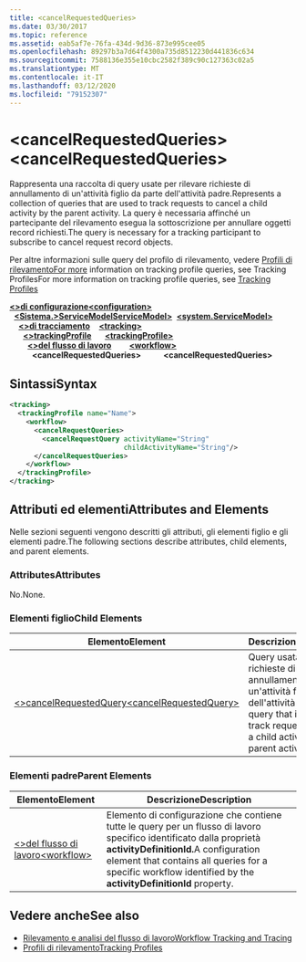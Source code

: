 ```yaml
---
title: <cancelRequestedQueries>
ms.date: 03/30/2017
ms.topic: reference
ms.assetid: eab5af7e-76fa-434d-9d36-873e995cee05
ms.openlocfilehash: 89297b3a7d64f4300a735d8512230d441836c634
ms.sourcegitcommit: 7588136e355e10cbc2582f389c90c127363c02a5
ms.translationtype: MT
ms.contentlocale: it-IT
ms.lasthandoff: 03/12/2020
ms.locfileid: "79152307"
---
```

# <a name="cancelrequestedqueries"></a><span data-ttu-id="46045-101">\<cancelRequestedQueries></span><span class="sxs-lookup"><span data-stu-id="46045-101">\<cancelRequestedQueries></span></span>
<span data-ttu-id="46045-102">Rappresenta una raccolta di query usate per rilevare richieste di annullamento di un'attività figlio da parte dell'attività padre.</span><span class="sxs-lookup"><span data-stu-id="46045-102">Represents a collection of queries that are used to track requests to cancel a child activity by the parent activity.</span></span> <span data-ttu-id="46045-103">La query è necessaria affinché un partecipante del rilevamento esegua la sottoscrizione per annullare oggetti record richiesti.</span><span class="sxs-lookup"><span data-stu-id="46045-103">The query is necessary for a tracking participant to subscribe to cancel request record objects.</span></span>  
  
 <span data-ttu-id="46045-104">Per altre informazioni sulle query del profilo di rilevamento, vedere [Profili di rilevamentoFor more](../../../windows-workflow-foundation/tracking-profiles.md) information on tracking profile queries, see Tracking Profiles</span><span class="sxs-lookup"><span data-stu-id="46045-104">For more information on tracking profile queries, see [Tracking Profiles](../../../windows-workflow-foundation/tracking-profiles.md)</span></span>  
  
<span data-ttu-id="46045-105">[**\<>di configurazione**](../configuration-element.md)</span><span class="sxs-lookup"><span data-stu-id="46045-105">[**\<configuration>**](../configuration-element.md)</span></span>\
<span data-ttu-id="46045-106">&nbsp;&nbsp;[**\<Sistema.>ServiceModelServiceModel>**](system-servicemodel-of-workflow.md)</span><span class="sxs-lookup"><span data-stu-id="46045-106">&nbsp;&nbsp;[**\<system.ServiceModel>**](system-servicemodel-of-workflow.md)</span></span>\
<span data-ttu-id="46045-107">&nbsp;&nbsp;&nbsp;&nbsp;[**\<>di tracciamento**](tracking.md)</span><span class="sxs-lookup"><span data-stu-id="46045-107">&nbsp;&nbsp;&nbsp;&nbsp;[**\<tracking>**](tracking.md)</span></span>\
<span data-ttu-id="46045-108">&nbsp;&nbsp;&nbsp;&nbsp;&nbsp;&nbsp;[**\<>trackingProfile**](trackingprofile.md)</span><span class="sxs-lookup"><span data-stu-id="46045-108">&nbsp;&nbsp;&nbsp;&nbsp;&nbsp;&nbsp;[**\<trackingProfile>**](trackingprofile.md)</span></span>\
<span data-ttu-id="46045-109">&nbsp;&nbsp;&nbsp;&nbsp;&nbsp;&nbsp;&nbsp;&nbsp;[**\<>del flusso di lavoro**](workflow.md)</span><span class="sxs-lookup"><span data-stu-id="46045-109">&nbsp;&nbsp;&nbsp;&nbsp;&nbsp;&nbsp;&nbsp;&nbsp;[**\<workflow>**](workflow.md)</span></span>\
<span data-ttu-id="46045-110">&nbsp;&nbsp;&nbsp;&nbsp;&nbsp;&nbsp;&nbsp;&nbsp;&nbsp;&nbsp;**\<cancelRequestedQueries>**</span><span class="sxs-lookup"><span data-stu-id="46045-110">&nbsp;&nbsp;&nbsp;&nbsp;&nbsp;&nbsp;&nbsp;&nbsp;&nbsp;&nbsp;**\<cancelRequestedQueries>**</span></span>  
  
## <a name="syntax"></a><span data-ttu-id="46045-111">Sintassi</span><span class="sxs-lookup"><span data-stu-id="46045-111">Syntax</span></span>  
  
```xml  
<tracking>
  <trackingProfile name="Name">
    <workflow>
      <cancelRequestQueries>
        <cancelRequestQuery activityName="String"
                            childActivityName="String"/>
      </cancelRequestQueries>
    </workflow>
  </trackingProfile>
</tracking>  
```  
  
## <a name="attributes-and-elements"></a><span data-ttu-id="46045-112">Attributi ed elementi</span><span class="sxs-lookup"><span data-stu-id="46045-112">Attributes and Elements</span></span>  
 <span data-ttu-id="46045-113">Nelle sezioni seguenti vengono descritti gli attributi, gli elementi figlio e gli elementi padre.</span><span class="sxs-lookup"><span data-stu-id="46045-113">The following sections describe attributes, child elements, and parent elements.</span></span>  
  
### <a name="attributes"></a><span data-ttu-id="46045-114">Attributes</span><span class="sxs-lookup"><span data-stu-id="46045-114">Attributes</span></span>  
 <span data-ttu-id="46045-115">No.</span><span class="sxs-lookup"><span data-stu-id="46045-115">None.</span></span>  
  
### <a name="child-elements"></a><span data-ttu-id="46045-116">Elementi figlio</span><span class="sxs-lookup"><span data-stu-id="46045-116">Child Elements</span></span>  
  
|<span data-ttu-id="46045-117">Elemento</span><span class="sxs-lookup"><span data-stu-id="46045-117">Element</span></span>|<span data-ttu-id="46045-118">Descrizione</span><span class="sxs-lookup"><span data-stu-id="46045-118">Description</span></span>|  
|-------------|-----------------|  
|[<span data-ttu-id="46045-119">\<>cancelRequestedQuery</span><span class="sxs-lookup"><span data-stu-id="46045-119">\<cancelRequestedQuery></span></span>](cancelrequestedquery.md)|<span data-ttu-id="46045-120">Query usata per rilevare richieste di annullamento di un'attività figlio da parte dell'attività padre.</span><span class="sxs-lookup"><span data-stu-id="46045-120">A query that is used to track requests to cancel a child activity by the parent activity</span></span>|  
  
### <a name="parent-elements"></a><span data-ttu-id="46045-121">Elementi padre</span><span class="sxs-lookup"><span data-stu-id="46045-121">Parent Elements</span></span>  
  
|<span data-ttu-id="46045-122">Elemento</span><span class="sxs-lookup"><span data-stu-id="46045-122">Element</span></span>|<span data-ttu-id="46045-123">Descrizione</span><span class="sxs-lookup"><span data-stu-id="46045-123">Description</span></span>|  
|-------------|-----------------|  
|[<span data-ttu-id="46045-124">\<>del flusso di lavoro</span><span class="sxs-lookup"><span data-stu-id="46045-124">\<workflow></span></span>](workflow.md)|<span data-ttu-id="46045-125">Elemento di configurazione che contiene tutte le query per un flusso di lavoro specifico identificato dalla proprietà **activityDefinitionId.**</span><span class="sxs-lookup"><span data-stu-id="46045-125">A configuration element that contains all queries for a specific workflow identified by the **activityDefinitionId** property.</span></span>|  
  
## <a name="see-also"></a><span data-ttu-id="46045-126">Vedere anche</span><span class="sxs-lookup"><span data-stu-id="46045-126">See also</span></span>

- [<span data-ttu-id="46045-127">Rilevamento e analisi del flusso di lavoro</span><span class="sxs-lookup"><span data-stu-id="46045-127">Workflow Tracking and Tracing</span></span>](../../../windows-workflow-foundation/workflow-tracking-and-tracing.md)
- [<span data-ttu-id="46045-128">Profili di rilevamento</span><span class="sxs-lookup"><span data-stu-id="46045-128">Tracking Profiles</span></span>](../../../windows-workflow-foundation/tracking-profiles.md)
